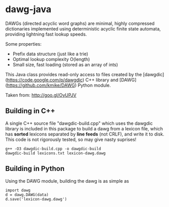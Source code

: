 dawg-java
=========

DAWGs (directed acyclic word graphs) are minimal, highly compressed dictionaries implemented using deterministic acyclic finite state automata, providing lightning fast lookup speeds.

Some properties:
- Prefix data structure (just like a trie)
- Optimal lookup complexity O(length)
- Small size, fast loading (stored as an array of ints)

This Java class provides read-only access to files created by the [dawgdic] (https://code.google.com/p/dawgdic) C++ library and [DAWG] (https://github.com/kmike/DAWG) Python module.

Taken from: http://goo.gl/OyUPJV

Building in C++
---------------
A single C++ source file "dawgdic-build.cpp" which uses the dawgdic library is included in this package to build a dawg from a lexicon file, which has **sorted** lexicons separated by **line feeds** (not CRLF), and write it to disk. This code is not rigorously tested, so may give nasty suprises!

	g++ -O3 dawgdic-build.cpp -o dawgdic-build
	dawgdic-build lexicons.txt lexicon-dawg.dawg


Building in Python
------------------
Using the DAWG module, building the dawg is as simple as

	import dawg
	d = dawg.DAWG(data)
	d.save('lexicon-dawg.dawg')
